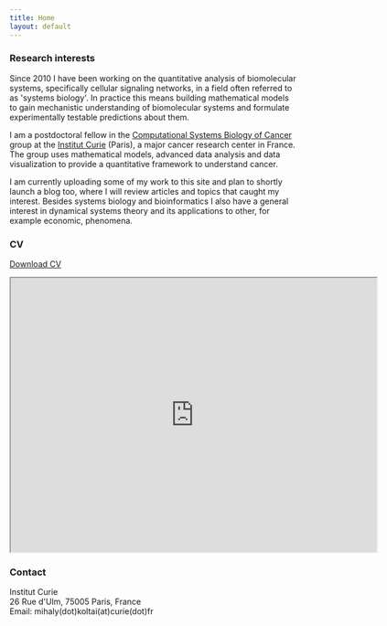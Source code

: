 ```yaml
---
title: Home
layout: default
---
```



### Research interests

Since 2010 I have been working on the quantitative analysis of biomolecular systems, specifically cellular signaling networks, in a field often referred to as 'systems biology'. In practice this means building mathematical models to gain mechanistic understanding of biomolecular systems and formulate experimentally testable predictions about them.

I am a postdoctoral fellow in the [Computational Systems Biology of Cancer](https://sysbio.curie.fr) group at the [Institut Curie](https://institut-curie.org) (Paris), a major cancer research center in France. The group uses mathematical models, advanced data analysis and data visualization to provide a quantitative framework to understand cancer.

I am currently uploading some of my work to this site and plan to shortly launch a blog too, where I will review articles and topics that caught my interest. Besides systems biology and bioinformatics I also have a general interest in dynamical systems theory and its applications to other, for example economic, phenomena.

### CV

[Download CV](images/CV.pdf)

<iframe src="https://drive.google.com/file/d/1qcSqpnGdNKNBlfVs2LcCyrGXgXQhIBWO/preview" width="640" height="480"></iframe>


### Contact

Institut Curie<br>
26 Rue d'Ulm, 75005 Paris, France<br>
Email: mihaly(dot)koltai(at)curie(dot)fr
